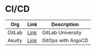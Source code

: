 # CI/CD

| Org | Link | Description |
|-----|------|-------------|
| GitLab | [Link](https://university.gitlab.com/) | GitLab University |
| Akuity | [Link](https://academy.akuity.io/courses/gitops-argocd-intro) | GitOps with ArgoCD |
